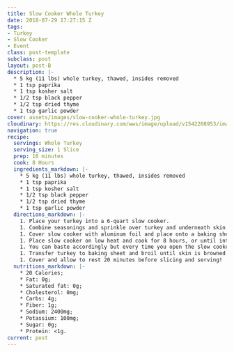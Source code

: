 ```yaml
---
title: Slow Cooker Whole Turkey
date: 2018-07-29 17:27:15 Z
tags:
- Turkey
- Slow Cooker
- Event
class: post-template
subclass: post
layout: post-B
description: |-
  * 5 kg (11 lbs) whole turkey, thawed, insides removed
  * 1 tsp paprika
  * 1 tsp kosher salt
  * 1/2 tsp black pepper
  * 1/2 tsp dried thyme
  * 1 tsp garlic powder
cover: assets/images/slow-cooker-whole-turkey.jpg
cloudinary: https://res.cloudinary.com/wws/image/upload/v1542208953/images/slow-cooker-whole-turkey.jpg
navigation: true
recipe:
  servings: Whole Turkey
  serving_size: 1 Slice
  prep: 10 minutes
  cook: 8 Hours
  ingredients_markdown: |-
    * 5 kg (11 lbs) whole turkey, thawed, insides removed
    * 1 tsp paprika
    * 1 tsp kosher salt
    * 1/2 tsp black pepper
    * 1/2 tsp dried thyme
    * 1 tsp garlic powder
  directions_markdown: |-
    1. Place your turkey into a 6-quart slow cooker.
    1. Combine seasonings and sprinkle over turkey and underneath skin if possible.
    1. Cover slow cooker with aluminum foil and place onto a baking sheet.
    1. Place slow cooker on low heat and cook for 8 hours, or until internal temperature of breasts reaches 165F.
    1. You can baste accordingly but every time you open the slow cooker you are releasing all the heat!
    1. Transfer turkey to baking sheet and broil until skin is browned and crispy.
    1. Cover and allow to rest 20 minutes before slicing and serving!
  nutritions_markdown: |-
    * 20 Calories;
    * Fat: 0g;
    * Saturated fat: 0g;
    * Cholesterol: 0mg;
    * Carbs: 4g;
    * Fiber: 1g;
    * Sodium: 2400mg;
    * Potassium: 100mg;
    * Sugar: 0g;
    * Protein: <1g.
current: post
---
```



